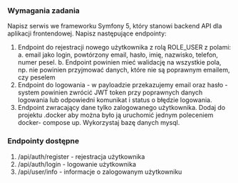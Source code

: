 ### Wymagania zadania

Napisz serwis we frameworku Symfony 5, który stanowi backend API dla aplikacji
frontendowej.
Napisz następujące endpointy:
1. Endpoint do rejestracji nowego użytkownika z rolą ROLE_USER z polami:
   a. email jako login, powtórzony email, hasło, imię, nazwisko, telefon,
   numer pesel.
   b. Endpoint powinien mieć walidację na wszystkie pola, np. nie powinien
   przyjmować danych, które nie są poprawnym emailem, czy peselem
2. Endpoint do logowania - w payloadzie przekazujemy email oraz hasło - system
   powinien zwrócić JWT token przy poprawnych danych logowania lub odpowiedni
   komunikat i status o błędzie logowania.
3. Endpoint zwracający dane tylko zalogowanego użytkownika.
   Dodaj do projektu .docker aby można było ją uruchomić jednym poleceniem docker-
   compose up. Wykorzystaj bazę danych mysql.
   

### Endpointy dostępne

1. /api/auth/register - rejestracja użytkownika
2. /api/auth/login - logowanie użytkownika
3. /api/user/info - informacje o zalogowanym użytkowniku
